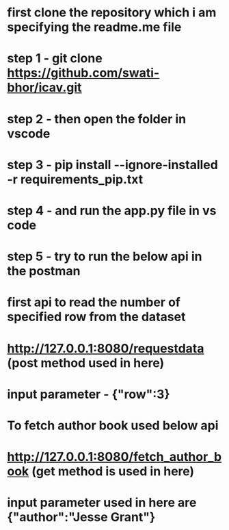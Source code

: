 # first clone the repository which i am specifying the readme.me file
# step 1 - git clone https://github.com/swati-bhor/icav.git
# step 2 - then open the folder in vscode
# step 3 - pip install --ignore-installed -r requirements_pip.txt
# step 4 - and run the app.py file in vs code
# step 5 - try to run the below api in the postman 
#  first api to read the number of specified row from the dataset
#  http://127.0.0.1:8080/requestdata (post method used in here)
#  input parameter - {"row":3}
#  To fetch author book used below api
#  http://127.0.0.1:8080/fetch_author_book (get method is used in here)
#  input parameter used in here are {"author":"Jesse Grant"}
